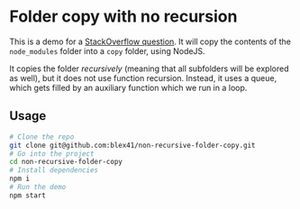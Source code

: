 # Folder copy with no recursion

This is a demo for a [StackOverflow question](https://stackoverflow.com/q/58685395/1913729). It will copy the contents of the `node_modules` folder into a `copy` folder, using NodeJS.

It copies the folder _recursively_ (meaning that all subfolders will be explored as well), but it does not use function recursion. Instead, it uses a queue, which gets filled by an auxiliary function which we run in a loop.

## Usage

```bash
# Clone the repo
git clone git@github.com:blex41/non-recursive-folder-copy.git
# Go into the project
cd non-recursive-folder-copy
# Install dependencies
npm i
# Run the demo
npm start
```
